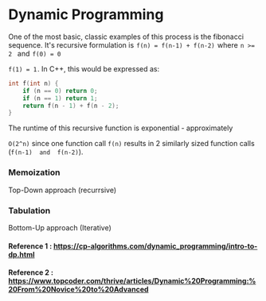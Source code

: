 # Dynamic Programming

One of the most basic, classic examples of this process is the fibonacci sequence. It's recursive formulation is  ```f(n) = f(n-1) + f(n-2)```  where  ```n >= 2 ``` and  ```f(0) = 0``` 

```f(1) = 1``` . In C++, this would be expressed as:

```cpp
int f(int n) {
    if (n == 0) return 0;
    if (n == 1) return 1;
    return f(n - 1) + f(n - 2);
}

```

The runtime of this recursive function is exponential - approximately  

```O(2^n)```  since one function call ```f(n)``` results in 2 similarly sized function calls (```f(n-1)  and  f(n-2)```).


### Memoization

Top-Down approach (recurrsive)



### Tabulation

Bottom-Up approach (Iterative)







#### Reference 1 : https://cp-algorithms.com/dynamic_programming/intro-to-dp.html
#### Reference 2 : https://www.topcoder.com/thrive/articles/Dynamic%20Programming:%20From%20Novice%20to%20Advanced

